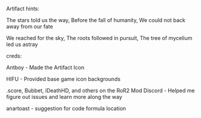 Artifact hints:

The stars told us the way,
Before the fall of humanity,
We could not back away from our fate

We reached for the sky,
The roots followed in pursuit,
The tree of mycelium led us astray

creds:

Antboy - Made the Artifact Icon

HIFU - Provided base game icon backgrounds

.score, Bubbet, iDeathHD, and others on the RoR2 Mod Discord - Helped me figure out issues and learn more along the way

anartoast - suggestion for code formula location